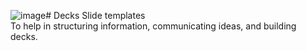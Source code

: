 ![image](https://github.com/user-attachments/assets/227226cd-4dbf-402c-9037-c5a958011ea3)# Decks
Slide templates 
<br>
To help in structuring information, communicating ideas, and building decks.
